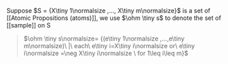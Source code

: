 Suppose $S = {X\tiny 1\normalsize ,..., X\tiny m\normalsize}$ is a set of [[Atomic Propositions (atoms)]], we use $\ohm \tiny s$ to denote the set of [[sample]] on S
>	$\ohm \tiny s\normalsize= {(e\tiny 1\normalsize ,...,e\tiny m\normalsize)\ |\ each\ e\tiny i=X\tiny i\normalsize or\ e\tiny i\normalsize =\neg X\tiny i\normalsize \ for 1\leq i\leq m}$
>	